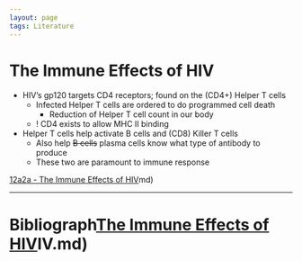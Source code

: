 ```yaml
---
layout: page
tags: Literature 
---
```


# The Immune Effects of HIV

- HIV’s gp120 targets CD4 receptors; found on the (CD4+) Helper T cells
	- Infected Helper T cells are ordered to do programmed cell death
		- Reduction of Helper T cell count in our body
	- ! CD4 exists to allow MHC II binding
- Helper T cells help activate B cells and (CD8) Killer T cells
	- Also help ~~B cells~~ plasma cells know what type of antibody to produce
	- These two are paramount to immune response

[12a2a - The Immune Effects of HIV](12a2a%20-%20The%20Immune%20Effects%20of%20HIV.md)md)

---

# Bibliograph[The Immune Effects of HIV](pages/I%20found/4%20Citation%20Notes/The%20Immune%20Effects%20of%20HIV.md)IV.md)